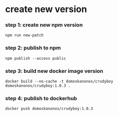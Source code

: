 # create new version

### step 1: create new npm version
    npm run new-patch
### step 2: publish to npm
    npm publish --access public
### step 3: build new docker image version
    docker build --no-cache -t domoskanonos/crudyboy domoskanonos/crudyboy:1.0.3 .
### step 4: publish to dockerhub
    docker push domoskanonos/crudyboy:1.0.3
